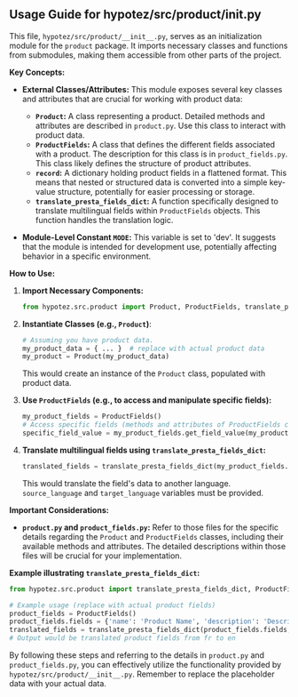 ## Usage Guide for hypotez/src/product/__init__.py

This file, `hypotez/src/product/__init__.py`, serves as an initialization module for the `product` package.  It imports necessary classes and functions from submodules, making them accessible from other parts of the project.

**Key Concepts:**

* **External Classes/Attributes:** This module exposes several key classes and attributes that are crucial for working with product data:
    * **`Product`:**  A class representing a product.  Detailed methods and attributes are described in `product.py`.  Use this class to interact with product data.
    * **`ProductFields`:** A class that defines the different fields associated with a product.  The description for this class is in `product_fields.py`.  This class likely defines the structure of product attributes.
    * **`record`:**  A dictionary holding product fields in a flattened format.  This means that nested or structured data is converted into a simple key-value structure, potentially for easier processing or storage.
    * **`translate_presta_fields_dict`:**  A function specifically designed to translate multilingual fields within `ProductFields` objects.  This function handles the translation logic.

* **Module-Level Constant `MODE`:** This variable is set to 'dev'. It suggests that the module is intended for development use, potentially affecting behavior in a specific environment.


**How to Use:**

1. **Import Necessary Components:**

   ```python
   from hypotez.src.product import Product, ProductFields, translate_presta_fields_dict
   ```

2. **Instantiate Classes (e.g., `Product`)**:

   ```python
   # Assuming you have product data.
   my_product_data = { ... }  # replace with actual product data
   my_product = Product(my_product_data)
   ```
   This would create an instance of the `Product` class, populated with product data.

3. **Use `ProductFields` (e.g., to access and manipulate specific fields):**

   ```python
   my_product_fields = ProductFields()
   # Access specific fields (methods and attributes of ProductFields class would be described in product_fields.py)
   specific_field_value = my_product_fields.get_field_value(my_product, 'name')  # example
   ```

4. **Translate multilingual fields using `translate_presta_fields_dict`:**


   ```python
   translated_fields = translate_presta_fields_dict(my_product_fields.fields, source_language, target_language)
   ```

   This would translate the field's data to another language. `source_language` and `target_language` variables must be provided.


**Important Considerations:**

* **`product.py` and `product_fields.py`:**  Refer to those files for the specific details regarding the `Product` and `ProductFields` classes, including their available methods and attributes.  The detailed descriptions within those files will be crucial for your implementation.


**Example illustrating `translate_presta_fields_dict`:**


```python
from hypotez.src.product import translate_presta_fields_dict, ProductFields

# Example usage (replace with actual product fields)
product_fields = ProductFields()
product_fields.fields = {'name': 'Product Name', 'description': 'Description in French'}
translated_fields = translate_presta_fields_dict(product_fields.fields, 'fr', 'en')
# Output would be translated product fields from fr to en
```


By following these steps and referring to the details in `product.py` and `product_fields.py`, you can effectively utilize the functionality provided by `hypotez/src/product/__init__.py`. Remember to replace the placeholder data with your actual data.